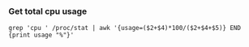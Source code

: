### Get total cpu usage
```
grep 'cpu ' /proc/stat | awk '{usage=($2+$4)*100/($2+$4+$5)} END {print usage "%"}'
```
